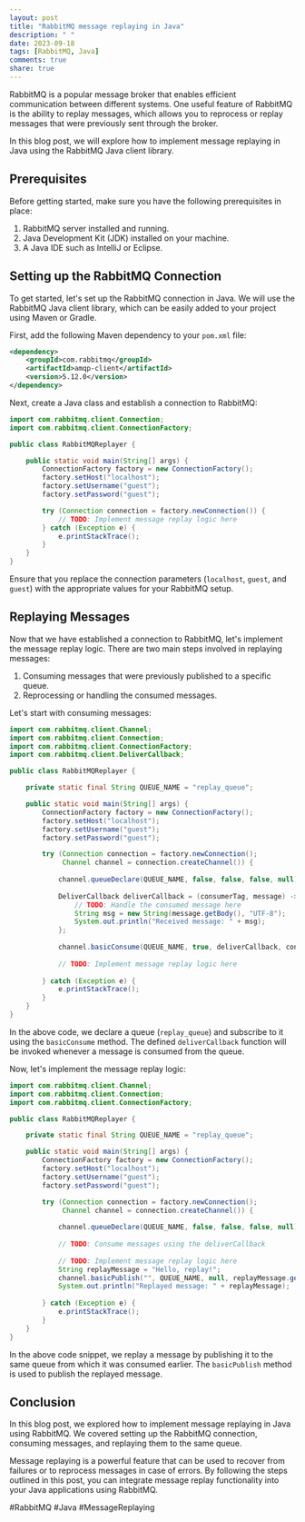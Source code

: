 ```yaml
---
layout: post
title: "RabbitMQ message replaying in Java"
description: " "
date: 2023-09-18
tags: [RabbitMQ, Java]
comments: true
share: true
---
```


RabbitMQ is a popular message broker that enables efficient communication between different systems. One useful feature of RabbitMQ is the ability to replay messages, which allows you to reprocess or replay messages that were previously sent through the broker.

In this blog post, we will explore how to implement message replaying in Java using the RabbitMQ Java client library.

## Prerequisites

Before getting started, make sure you have the following prerequisites in place:

1. RabbitMQ server installed and running.
2. Java Development Kit (JDK) installed on your machine.
3. A Java IDE such as IntelliJ or Eclipse.

## Setting up the RabbitMQ Connection

To get started, let's set up the RabbitMQ connection in Java. We will use the RabbitMQ Java client library, which can be easily added to your project using Maven or Gradle.

First, add the following Maven dependency to your `pom.xml` file:

```xml
<dependency>
    <groupId>com.rabbitmq</groupId>
    <artifactId>amqp-client</artifactId>
    <version>5.12.0</version>
</dependency>
```

Next, create a Java class and establish a connection to RabbitMQ:

```java
import com.rabbitmq.client.Connection;
import com.rabbitmq.client.ConnectionFactory;

public class RabbitMQReplayer {

    public static void main(String[] args) {
        ConnectionFactory factory = new ConnectionFactory();
        factory.setHost("localhost");
        factory.setUsername("guest");
        factory.setPassword("guest");

        try (Connection connection = factory.newConnection()) {
            // TODO: Implement message replay logic here
        } catch (Exception e) {
            e.printStackTrace();
        }
    }
}
```

Ensure that you replace the connection parameters (`localhost`, `guest`, and `guest`) with the appropriate values for your RabbitMQ setup.

## Replaying Messages

Now that we have established a connection to RabbitMQ, let's implement the message replay logic. There are two main steps involved in replaying messages:

1. Consuming messages that were previously published to a specific queue.
2. Reprocessing or handling the consumed messages.

Let's start with consuming messages:

```java
import com.rabbitmq.client.Channel;
import com.rabbitmq.client.Connection;
import com.rabbitmq.client.ConnectionFactory;
import com.rabbitmq.client.DeliverCallback;

public class RabbitMQReplayer {

    private static final String QUEUE_NAME = "replay_queue";

    public static void main(String[] args) {
        ConnectionFactory factory = new ConnectionFactory();
        factory.setHost("localhost");
        factory.setUsername("guest");
        factory.setPassword("guest");

        try (Connection connection = factory.newConnection();
             Channel channel = connection.createChannel()) {
            
            channel.queueDeclare(QUEUE_NAME, false, false, false, null);
            
            DeliverCallback deliverCallback = (consumerTag, message) -> {
                // TODO: Handle the consumed message here
                String msg = new String(message.getBody(), "UTF-8");
                System.out.println("Received message: " + msg);
            };
            
            channel.basicConsume(QUEUE_NAME, true, deliverCallback, consumerTag -> {});
            
            // TODO: Implement message replay logic here
            
        } catch (Exception e) {
            e.printStackTrace();
        }
    }
}
```

In the above code, we declare a queue (`replay_queue`) and subscribe to it using the `basicConsume` method. The defined `deliverCallback` function will be invoked whenever a message is consumed from the queue.

Now, let's implement the message replay logic:

```java
import com.rabbitmq.client.Channel;
import com.rabbitmq.client.Connection;
import com.rabbitmq.client.ConnectionFactory;

public class RabbitMQReplayer {

    private static final String QUEUE_NAME = "replay_queue";

    public static void main(String[] args) {
        ConnectionFactory factory = new ConnectionFactory();
        factory.setHost("localhost");
        factory.setUsername("guest");
        factory.setPassword("guest");

        try (Connection connection = factory.newConnection();
             Channel channel = connection.createChannel()) {
            
            channel.queueDeclare(QUEUE_NAME, false, false, false, null);
            
            // TODO: Consume messages using the deliverCallback
            
            // TODO: Implement message replay logic here
            String replayMessage = "Hello, replay!";
            channel.basicPublish("", QUEUE_NAME, null, replayMessage.getBytes());
            System.out.println("Replayed message: " + replayMessage);
            
        } catch (Exception e) {
            e.printStackTrace();
        }
    }
}
```

In the above code snippet, we replay a message by publishing it to the same queue from which it was consumed earlier. The `basicPublish` method is used to publish the replayed message.

## Conclusion

In this blog post, we explored how to implement message replaying in Java using RabbitMQ. We covered setting up the RabbitMQ connection, consuming messages, and replaying them to the same queue.

Message replaying is a powerful feature that can be used to recover from failures or to reprocess messages in case of errors. By following the steps outlined in this post, you can integrate message replay functionality into your Java applications using RabbitMQ.

#RabbitMQ #Java #MessageReplaying